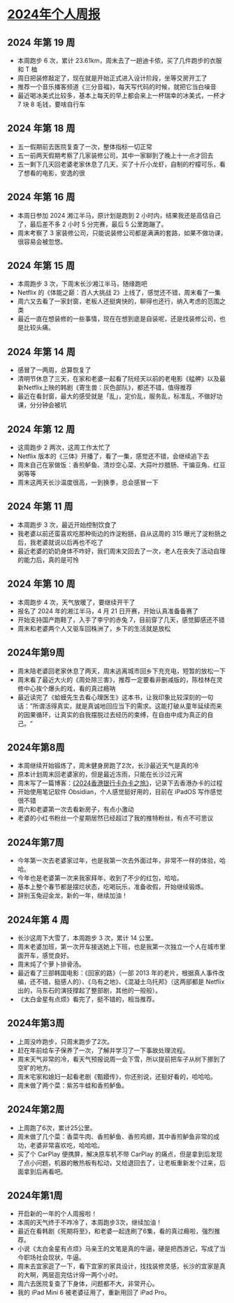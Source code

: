 # [2024年个人周报](https://github.com/superleeyom/blog/issues/57)

## 2024 年第 19 周
- 本周跑步 6 次，累计 23.61km，周末去了一趟迪卡侬，买了几件跑步的衣服和 T 桖
- 周日把装修敲定了，现在就是开始正式进入设计阶段，坐等交房开工了
- 推荐一个音乐播客频道《三分音福》，每天写代码的时候，就把它当白噪音
- 最近喝冰美式比较多，基本上每天的早上都会来上一杯瑞幸的冰美式，一杯才 7 块 8 毛钱，要啥自行车
## 2024 年第 18 周

- 五一假期前去医院复查了一次，整体指标一切正常
- 五一前两天假期考察了几家装修公司，其中一家聊到了晚上十一点才回去
- 五一剩下几天回老婆老家休息了几天，买了十斤小龙虾，自制的柠檬可乐，看了想看的电影，安逸的很

## 2024 年第 16 周

- 本周日参加 2024 湘江半马，原计划是跑到 2 小时内，结果我还是高估自己了，最后差不多 2 小时 5 分完赛，最后 5 公里跑蹦了。
- 周末考察了 3 家装修公司，只能说装修公司都是满满的套路，如果不做功课，很容易会被忽悠。

## 2024 年第 15 周

- 本周跑步 3 次，下周末长沙湘江半马，随缘跑吧
- Netflix 的《体能之巅：百人大挑战 2》上线了，感觉还不错，周末看了一集
- 周六又去看了一家封窗，老板人还挺爽快的，聊得也还行，纳入考虑的范围之类
- 最近一直在想装修的一些事情，现在在想到底是自装呢，还是找装修公司，也是比较头痛。

## 2024 年第 14 周

- 感冒了一两周，总算恢复了
- 清明节休息了三天，在家和老婆一起看了阮经天以前的老电影《艋舺》以及最新Netflix上映的韩剧《寄生兽：灰色部队》，都还不错，值得推荐
- 最近在看封窗，最大的感受就是「乱」，定价乱，服务乱，标准乱，不做好功课，分分钟会被坑

## 2024 年第 12 周

- 这周跑步 2 两次，这周工作太忙了
- Netflix 版本的《三体》开播了，看了一集，感觉还不错，会继续追下去
- 周末自己在家做饭：香煎鲈鱼、清炒空心菜、大蒜叶炒腊肠、干煸豆角、红豆粥等等
- 周末这两天长沙温度很高，一到换季，总会感冒一下

## 2024 年第 11 周

- 本周跑步 3 次，最近开始控制饮食了
- 我老婆以前还蛮喜欢吃那种街边的炸淀粉肠，自从这周的 315 曝光了淀粉肠之后，我老婆就说以后再也不吃了
- 最近老婆的奶奶身体不咋好，我们周末又回去了一次，老人在丧失了活动自理的能力后，真的是可怜
## 2024 年第 10 周
- 本周跑步 4 次，天气放暖了，要继续开干了
- 报名了 2024 年的湘江半马，4 月 21 日开赛，开始认真准备备赛了
- 开始支持国产跑鞋了，入手了李宁的赤兔 7，目前穿了几天，感觉脚感还不错
- 周末和老婆两个人又驱车回株洲了，乡下的生活就是放松

## 2024年第9周
- 周末陪老婆回老家休息了两天，周末逃离城市回乡下充充电，短暂的放松一下
- 周末看了最近大火的《周处除三害》，推荐一定要看非删减版的，陈桂林在灵修中心挨个爆头的戏，看的真过瘾呐
- 最近读完了《蛤蟆先生去看心理医生》这本书，让我印象比较深刻的一句话：”所谓活得真实，就是真诚地回应当下的需求。这能打破从童年延续而来的因果循环，让真实的自我摆脱过去经历的束缚，在自由中成为真正的自己。“

## 2024年第8周
- 本周继续开始锻炼了，周末健身房跑了2次，长沙最近天气是真的冷
- 原本计划周末回老婆家的，但是最近冻雨，只能在长沙过元宵
- 周末写了一篇博客：[《2024香港银行卡办卡之旅》](https://github.com/superleeyom/blog/issues/58)，记录下去香港办卡的过程
- 开始使用笔记软件 Obsidian，个人感觉挺好用的，目前在 iPadOS 写作感觉很不错
- 周六和老婆第一次去看新房子，有点小激动
- 老婆的小红书粉丝一个星期居然已经超过了我的推特粉丝，有点不可思议

## 2024年第7周
- 今年第一次去老婆家过年，也是我第一次去外面过年，非常不一样的体验，哈哈。
- 今年也是老婆第一次来我家拜年，收到了不少的红包，哈哈。
- 基本上整个春节都是摆烂状态，吃喝玩乐，准备收假，开始继续锻炼。
- 辞别玉兔迎金龙，新的一年，继续加油！


## 2024年第 4 周
- 长沙这周下大雪了，本周跑步 3 次，累计 14 公里。
- 周末老婆加班，第一次开车接送她上下班，也是我第一次独立一个人在城市里面开车，感觉良好。
- 周末炖了个萝卜排骨汤。
- 最近看了三部韩国电影：《回家的路》（一部 2013 年的老片，根据真人事件改编，还不错，挺感人的）、《乌有之地》、《混凝土乌托邦》（这两部都是 Netflix 出的，马东石的演技撑起了整部剧，其他的一般般）。
- 《太白金星有点烦》看完了，挺不错的，相当推荐。

## 2024年第3周
- 上周没咋跑步，只周末跑步了2次。
- 赶在年前给车子保养了一次，了解并学习了一下事故处理流程。
- 周末天气非常的冷，看天气预报说周一会下雪，所以提前把车子从树下挪到了空旷的地方。
- 周末宅家和媳妇一起看老剧《甄嬛传》，你还别说，还挺好看的，哈哈哈。
- 周末做了两个菜：紫苏牛蛙和香煎鲈鱼。

## 2024年第2周
- 上周跑了6次，累计25公里。
- 周末做了几个菜：香菜牛肉、香煎鲈鱼、香煎鸡翅，其中香煎鲈鱼非常的成功，老婆非常喜欢吃，哈哈哈。
- 买了个 CarPlay 便携屏，解决原车机不带 CarPlay 的痛点，但是拿到后发现了点小问题，机器的散热板有松动，又给退回去了，让老板重新发个过来，后面拿到后再看吧。


## 2024年第1周
- 开启新的一年的个人周报啦！
- 本周的天气终于不咋冷了，本周跑步3次，继续加油！
- 最近在看韩剧《死期将至》，和老婆一起连刷了6集，看的真过瘾啦，强烈推荐。
- 小说《太白金星有点烦》马亲王的文笔是真的牛逼，硬是把西游记，写成了当今职场社会现状，牛逼。
- 周末去宜家逛了一下，看下宜家的家具设计，找找装修灵感，长沙的宜家是真的大啊，两层逛完估计得一两个小时。
- 周六去医院复查了下身体，问题都不大，非常开心。
- 我的 iPad Mini 6 被老婆征用了，重新用回了 iPad Pro。